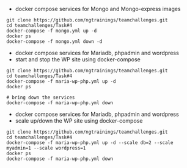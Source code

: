 - docker compose services for Mongo and Mongo-express images
```
git clone https://github.com/ngtrainings/teamchallenges.git
cd teamchallenges/Task#4
docker-compose -f mongo.yml up -d
docker ps
docker-compose -f mongo.yml down -d
```

- docker compose services for Mariadb, phpadmin and wordpress
- start and stop the WP site using docker-compose
```
git clone https://github.com/ngtrainings/teamchallenges.git
cd teamchallenges/Task#4
docker-compose -f maria-wp-php.yml up -d
docker ps

# bring down the services
docker-compose -f maria-wp-php.yml down
```

- docker compose services for Mariadb, phpadmin and wordpress
- scale up/down the WP site using docker-compose
```
git clone https://github.com/ngtrainings/teamchallenges.git
cd teamchallenges/Task#4
docker-compose -f maria-wp-php.yml up -d --scale db=2 --scale myadmin=1 --scale wordpress=1
docker ps
docker-compose -f maria-wp-php.yml down
```

